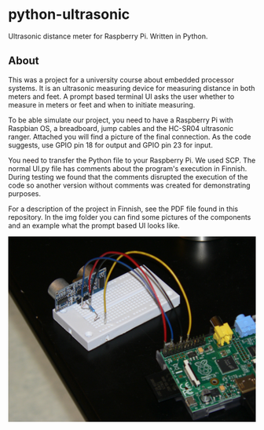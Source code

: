 # python-ultrasonic

Ultrasonic distance meter for Raspberry Pi. Written in Python.

About
-
This was a project for a university course about embedded processor systems. It is an ultrasonic measuring device for measuring distance in both meters and feet. A prompt based terminal UI asks the user whether to measure in meters or feet and when to initiate measuring.

To be able simulate our project, you need to have a Raspberry Pi with Raspbian OS, a breadboard, jump cables and the HC-SR04 ultrasonic ranger. Attached you will find a picture of the final connection. As the code suggests, use GPIO pin 18 for output and GPIO pin 23 for input.

You need to transfer the Python file to your Raspberry Pi. We used SCP. The normal UI.py file has comments about the program's execution in Finnish. During testing we found that the comments disrupted the execution of the code so another version without comments was created for demonstrating purposes.

For a description of the project in Finnish, see the PDF file found in this repository. In the img folder you can find some pictures of the components and an example what the prompt based UI looks like.

![alt tag](img/P1030215.JPG)
